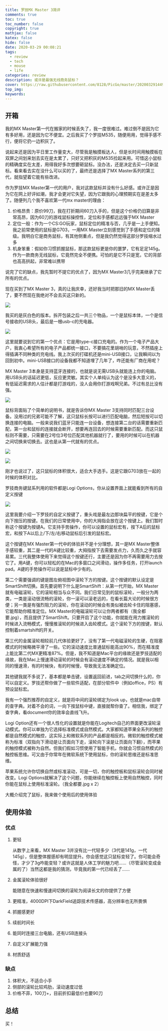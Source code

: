 ```yaml
---
title: 罗技MX Master 3简评
comments: true
toc: true
toc_number: false
copyright: true
mathjax: false
katex: false
hide: false
date: 2020-03-29 00:08:21
tags: 
  - review
  - tech
  - mouse
  - life
categories: review
description: 或许是最强无线商务鼠标？
cover: https://raw.githubusercontent.com/8128/PicGo/master/20200329144956.png
top_img:
keywords:
---
```


## 开箱

我的MX Master第一代在搬家的时候丢失了，我一度很难过。难过倒不是因为它有多好用，还是因为它不便宜。之后我买了个罗技M535，随便用用，觉得手感不行，便将它扔一边积灰了。

说起来还是因为平日里工作量变大，尽管我是触摸板达人，但是长时间用触摸板在双屏之间划来划去实在是太累了，只好又把积灰的M535捡起来用。可惜这小鼠标的精确度实在太差，用得我好多次想要砸鼠标。没办法，还是决定去买一只新鼠标。看来看去实在没什么可以买的了，最终还是选择了MX Master系列的第三代，就指望着它能有些改进。

作为罗技MX Master第一代的用户，我对这款鼠标并没有什么好感。或许正是因为它在网上好评如潮，我才会更对它失望，因为它跟我的心理预期实在是差太多了。随便列几个我不喜欢第一代mx master的理由：

1. 价格昂贵：原价99刀，我在打折期间60刀入手的，但是这个价格仍旧算是非常高昂，因为60刀的游戏鼠标操控性，定位和手感都远远强于MX Master
2. 定位一般：作为一个CS:GO玩家，鼠标定位的精准与否，几乎是一上手便知。我之前常使用的鼠标是G703，一用MX Master立刻感觉到了手感和定位的降级。我明白它是商务鼠标，有其他侧重点，但是我仍然觉得这部分罗技缩水过多
3. 机身笨重：假如你习惯抓握鼠标，那这款鼠标更是你的噩梦，它有足足145g。作为一款商务无线鼠标，它竟然完全不便携。可怕的是它不只是宽，它的背部也高高拱起，非常难以携带

说完了它的缺点，我先暂时不提它的优点了，因为MX Master3几乎完美继承了它所有的优点。

现在买到了MX Master 3，真的让我庆幸，还好我当时把那旧的MX Master丢了，要不然现在我绝对不会去买这只新的。

![](https://raw.githubusercontent.com/8128/PicGo/master/8739F928-F1CC-4175-8215-F3D0171BAAE9_1_105_c.jpeg)

我买的是灰白色的版本。拆开包装之后一共三个物品，一个是鼠标本体，一个是信号接收的USB头，最后是一根usb-c的充电器。

![](https://raw.githubusercontent.com/8128/PicGo/master/E8F71A26-CC1B-4F37-8993-2FD088766C34_1_105_c.jpeg)

这里就要说到它的第一个优点：它是用type-c接口充电的。作为一个电子产品大户，我衷心希望所有的电子产品都统一接口，不要搞花里胡哨的玩意，不然插座上得插满不同种类的充电线。我上次买的打碟机还是mini-USB接口，让我瞬间以为回到初中。mini-USB接口的设备我都不知道埋了几年了，咋还能有厂商在用呢？

MX Master 3本身是支持蓝牙连接的，也就是说无需USB头就能连上你的电脑。用USB头的话延迟更低，反应更灵敏。其实个人单纯认为这个是没多大意义的，有低延迟需求的人估计都是打游戏的，没人会用你打游戏啊兄弟。不过有总比没有强。

![](https://raw.githubusercontent.com/8128/PicGo/master/A01C1E91-35FD-460A-98C7-80B1E8D07137_1_105_c.jpeg)

鼠标背面贴了个简单的说明书，就是告诉你MX Master 3支持同时匹配三台设备。没用过的兄弟可能不了解，这只鼠标长按可以进行匹配电脑，然后短按可以切换连接的电脑。一般来说我们蓝牙只能连一台设备，想连接第二台的话需要重新匹配，第一台和鼠标的连接就会断开，想要再连回去的时候需要重新匹配。而这只鼠标则不需要，只需要在2号位3号位匹配其他机器就行了，要用的时候可以在机器之间切换来切换去。这也是从第一代就有的优点。

![](https://raw.githubusercontent.com/8128/PicGo/master/3A54E2AC-64EA-45FF-A6D6-75EB41D3D179_1_201_a.jpeg)

![](https://raw.githubusercontent.com/8128/PicGo/master/09683B04-976B-4EBC-992B-3BDAF1E147D2_1_102_o.jpeg)

刚才也说过了，这只鼠标的体积很大，适合大手选手。这是它跟G703放在一起的时候的体积对比。

罗技商务键鼠系列用的软件都是Logi Options，你从设置界面上就能看到所有的自定义按键

![](https://raw.githubusercontent.com/8128/PicGo/master/Screen%20Shot%202020-03-29%20at%2012.54.15%20AM.png)

这里我要介绍一下罗技的自定义按键了，重头戏是最左边那块扁平的按键，它是个向下按压的按键。在我们的日常使用中，你的大拇指会放在这个按键上。我们暂时称这个按键为按键A。它支持手势操作，你可以设置的鼠标宏有，按下A后的鼠标宏，和按下A以后上/下/左/右移动鼠标后引发的鼠标宏。

这个按键在MX Master第一代中的体验并不是十分理想，其一是MX Master整体手感较重，其二是一代的A键比较重，大拇指按下去需要发点力，久而久之手就容易累。三代我整体使用下来觉得这个按键还行，主要还是因为你不再需要用力去按它了。用A键，你可以轻松的在Mac的多窗口之间滑动，操作多任务，打开launch pad。A键的手势操作可以说是鼠标中少有的。

第二个需要强调的键是图左俯视图中滚轮下方的按键。这个按键的默认设定是SmartShift切换。首先要说明下什么是SmartShift：从第一代开始，MX Master就有电磁滚轮，它的滚轮相当与众不同。我们日常见到的鼠标滚轮，一般分为两类，一类是滚动很流畅的滚轮，你一滚可以滚老远的，在看长篇大论的时候很方便；另一类是有强烈阻力的滚轮，你在滚动的时候会有类似被齿轮卡住的阻塞感，它能帮助你精准定位。MX Master的电磁滚轮可以让你两者都有（我全都要.jpg），而且提供了SmartShift。只要开启了这个功能，你就能在用力推滚轮的时候进入流畅模式，慢慢推滚轮的时候进入齿轮模式。这个滚轮下方的按键，默认控制着smartshift的开关。

第三代的金属滚轮相较前几代体验更好了，没有了第一代电磁滚轮的生硬，在阻塞模式的时候略微平滑了一些。它的滚动速度比普通鼠标能高出90%，而在精准度上能比第二代MX更精准87%。但是，我不知道是Mac平台的缘故还是罗技适配的缘故，我在Mac上慢速滑动滚轮的时候会有滚动速度不确定的情况。就是我以相同的慢速滑，有的时候快，有的时候慢，导致我无法准确定位。

其他键我就不多说了，基本都是单击键，设置返回前进，tab之间切换什么的，你可以自定义。罗技还帮你做了一些软件适配，在部分软件中（例如office，PS）有预设鼠标宏。

我有一个强烈推荐的自定义，就是将中间的滚轮绑定为look up，也就是mac自带的查字典。对着不会的词，一向下按鼠标中键，直接就帮你查了。相信我，绑定了查字典，看document你的效率会直线飞升。

Logi Option还有一个很人性化的设置就是你能在Logitech自己的界面更改滚轮滚动模式。你可以单独为它选择标准模式或自然模式。大家都知道苹果全系列的触控都是自然模式的触控，这实际上和微软系列的产品都是相反的。微软的触控模式被称为标准（双指向下滑动是让页面向下走，滚轮向下滚是让页面向下翻），而苹果的触控模式被称为自然。但我们假如习惯使用了智能手机，你就会习惯自然模式的触控板思维。可又由于你常年在微软系统下使用鼠标，你的滚轮思维还是标准思维。

苹果系统允许你切换自然或标准滚动，可是一切，你的触控板和鼠标滚轮会同时被改变。Logi Options就解决了这个问题，你能继续在触控板上使用自然触控，同时你能在鼠标上使用标准滚轮。（我全都要.jpg x 2）

大概介绍完了鼠标，我来做个使用后的使用体验

## 使用体验

### 优点

1. 更轻

   从数字上来看，MX Master 3并没有比一代轻多少（3代是141g，一代145g），但是整体握感却有明显提升。你会感觉这只鼠标变轻了。你可能会奇怪，才少了3g咋能变轻？或许这就是人体工学的魅力吧……（尽管滚轮变成金属的了）当然这都是我的猜测，毕竟我的第一代已经丢了……

2. 金属滚轮体验很好

   能随意在快速和慢速间切换的滚轮为阅读长文的你提供了方便

3. 更精准，4000DPI下DarkField追踪技术传感器，高分辨率也无所畏惧

4. 抓握感更好

5. 续航时间长

6. 能同时连接三台电脑，还有USB连接头

7. 自定义扩展能力强

8. 材质舒适

### 缺点

1. 体积大，不适合小手
2. 侧部的滚轮比较鸡肋，滚动速度过低
3. 价格不菲，100刀+，目前折扣最低价也要90刀

## 总结

买！